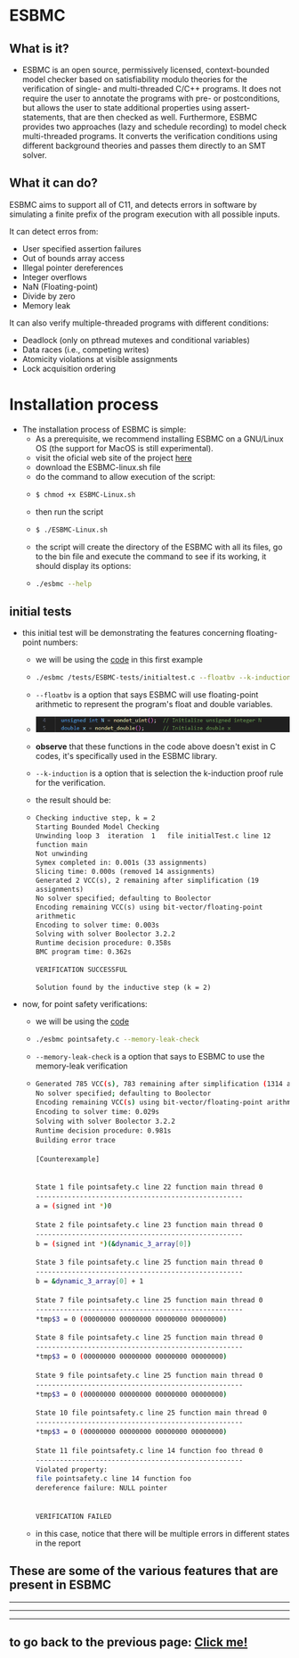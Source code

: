 # ESBMC

## What is it?

-   ESBMC is an open source, permissively licensed, context-bounded model checker based on satisfiability modulo theories for the verification of single- and multi-threaded C/C++ programs. It does not require the user to annotate the programs with pre- or postconditions, but allows the user to state additional properties using assert-statements, that are then checked as well. Furthermore, ESBMC provides two approaches (lazy and schedule recording) to model check multi-threaded programs. It converts the verification conditions using different background theories and passes them directly to an SMT solver.

## What it can do?

ESBMC aims to support all of C11, and detects errors in software by simulating a finite prefix of the program execution with all possible inputs.

It can detect erros from:

-   User specified assertion failures
-   Out of bounds array access
-   Illegal pointer dereferences
-   Integer overflows
-   NaN (Floating-point)
-   Divide by zero
-   Memory leak

It can also verify multiple-threaded programs with different conditions:

-   Deadlock (only on pthread mutexes and conditional variables)
-   Data races (i.e., competing writes)
-   Atomicity violations at visible assignments
-   Lock acquisition ordering

# Installation process

-   The installation process of ESBMC is simple:
    -   As a prerequisite, we recommend installing ESBMC on a GNU/Linux OS (the support for MacOS is still experimental).
    -   visit the oficial web site of the project [here](http://esbmc.org/)
    -   download the ESBMC-linux.sh file
    -   do the command to allow execution of the script:
    -   ```bash
        $ chmod +x ESBMC-Linux.sh
        ```
    -   then run the script
    -   ```bash
        $ ./ESBMC-Linux.sh
        ```
    -   the script will create the directory of the ESBMC with all its files, go to the bin file and execute the command to see if its working, it should display its options:
    -   ```bash
        ./esbmc --help
        ```

## initial tests

-   this initial test will be demonstrating the features concerning floating-point numbers:

    -   we will be using the [code](/tests/ESBMC-tests/initialTest.c) in this first example

    -   ```bash
        ./esbmc /tests/ESBMC-tests/initialtest.c --floatbv --k-induction
        ```
    -   `--floatbv` is a option that says ESBMC will use floating-point arithmetic to represent the program's float and double variables.
    -   ![floating point declarations](../../materials/imgs/ESBMC-initialtest-variables.png)
    -   **observe** that these functions in the code above doesn't exist in C codes, it's specifically used in the ESBMC library.
    -   `--k-induction` is a option that is selection the k-induction proof rule for the verification.
    -   the result should be:
    -   ```
        Checking inductive step, k = 2
        Starting Bounded Model Checking
        Unwinding loop 3  iteration  1   file initialTest.c line 12 function main
        Not unwinding
        Symex completed in: 0.001s (33 assignments)
        Slicing time: 0.000s (removed 14 assignments)
        Generated 2 VCC(s), 2 remaining after simplification (19 assignments)
        No solver specified; defaulting to Boolector
        Encoding remaining VCC(s) using bit-vector/floating-point arithmetic
        Encoding to solver time: 0.003s
        Solving with solver Boolector 3.2.2
        Runtime decision procedure: 0.358s
        BMC program time: 0.362s

        VERIFICATION SUCCESSFUL

        Solution found by the inductive step (k = 2)
        ```

-   now, for point safety verifications:

    -   we will be using the [code](/tests/ESBMC-tests/pointsafety.c)
    -   ```bash
        ./esbmc pointsafety.c --memory-leak-check
        ```
    -   `--memory-leak-check` is a option that says to ESBMC to use the memory-leak verification
    -   ```bash
        Generated 785 VCC(s), 783 remaining after simplification (1314 assignments)
        No solver specified; defaulting to Boolector
        Encoding remaining VCC(s) using bit-vector/floating-point arithmetic
        Encoding to solver time: 0.029s
        Solving with solver Boolector 3.2.2
        Runtime decision procedure: 0.981s
        Building error trace

        [Counterexample]


        State 1 file pointsafety.c line 22 function main thread 0
        ----------------------------------------------------
        a = (signed int *)0

        State 2 file pointsafety.c line 23 function main thread 0
        ----------------------------------------------------
        b = (signed int *)(&dynamic_3_array[0])

        State 3 file pointsafety.c line 25 function main thread 0
        ----------------------------------------------------
        b = &dynamic_3_array[0] + 1

        State 7 file pointsafety.c line 25 function main thread 0
        ----------------------------------------------------
        *tmp$3 = 0 (00000000 00000000 00000000 00000000)

        State 8 file pointsafety.c line 25 function main thread 0
        ----------------------------------------------------
        *tmp$3 = 0 (00000000 00000000 00000000 00000000)

        State 9 file pointsafety.c line 25 function main thread 0
        ----------------------------------------------------
        *tmp$3 = 0 (00000000 00000000 00000000 00000000)

        State 10 file pointsafety.c line 25 function main thread 0
        ----------------------------------------------------
        *tmp$3 = 0 (00000000 00000000 00000000 00000000)

        State 11 file pointsafety.c line 14 function foo thread 0
        ----------------------------------------------------
        Violated property:
        file pointsafety.c line 14 function foo
        dereference failure: NULL pointer


        VERIFICATION FAILED
        ```

    -   in this case, notice that there will be multiple errors in different states in the report

## These are some of the various features that are present in ESBMC
---

---

---

## to go back to the previous page: [Click me!](../../README.md)

